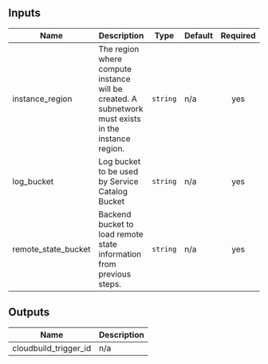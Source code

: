 <!-- BEGINNING OF PRE-COMMIT-TERRAFORM DOCS HOOK -->
## Inputs

| Name | Description | Type | Default | Required |
|------|-------------|------|---------|:--------:|
| instance\_region | The region where compute instance will be created. A subnetwork must exists in the instance region. | `string` | n/a | yes |
| log\_bucket | Log bucket to be used by Service Catalog Bucket | `string` | n/a | yes |
| remote\_state\_bucket | Backend bucket to load remote state information from previous steps. | `string` | n/a | yes |

## Outputs

| Name | Description |
|------|-------------|
| cloudbuild\_trigger\_id | n/a |

<!-- END OF PRE-COMMIT-TERRAFORM DOCS HOOK -->
